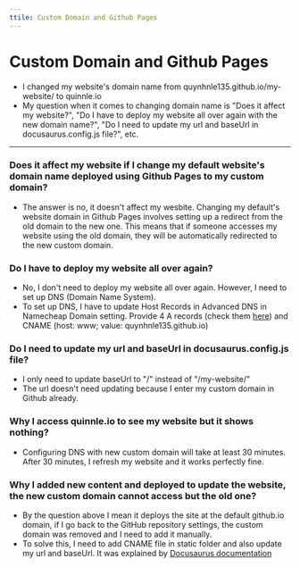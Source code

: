 ```yaml
---
ttile: Custom Domain and Github Pages
---
```


# Custom Domain and Github Pages

* I changed my website's domain name from quynhnle135.github.io/my-website/ to quinnle.io
* My question when it comes to changing domain name is "Does it affect my website?", "Do I have to deploy my website all over again with the new domain name?", "Do I need to update my url and baseUrl in docusaurus.config.js file?", etc.

---

### Does it affect my website if I change my default website's domain name deployed using Github Pages to my custom domain?
- The answer is no, it doesn't affect my wesbite. Changing my default's website domain in Github Pages involves setting up a redirect from the old domain to the new one. This means that if someone accesses my website using the old domain, they will be automatically redirected to the new custom domain.

### Do I have to deploy my website all over again?
- No, I don't need to deploy my website all over again. However, I need to set up DNS (Domain Name System).
- To set up DNS, I have to update Host Records in Advanced DNS in Namecheap Domain setting. Provide 4 A records (check them [here](https://docs.github.com/en/pages/configuring-a-custom-domain-for-your-github-pages-site/managing-a-custom-domain-for-your-github-pages-site)) and CNAME (host: www; value: quynhnle135.github.io)


### Do I need to update my url and baseUrl in docusaurus.config.js file?
- I only need to update baseUrl to "/" instead of "/my-website/"
- The url doesn't need updating because I enter my custom domain in Github already.

### Why I access quinnle.io to see my website but it shows nothing?
- Configuring DNS with new custom domain will take at least 30 minutes. After 30 minutes, I refresh my website and it works perfectly fine.

### Why I added new content and deployed to update the website, the new custom domain cannot access but the old one?
- By the question above I mean it deploys the site at the default github.io domain, if I go back to the GitHub repository settings, the custom domain was removed and I need to add it manually.
- To solve this, I need to add CNAME file in static folder and also update my url and baseUrl. It was explained by [Docusaurus documentation](https://docusaurus.io/docs/deployment)
